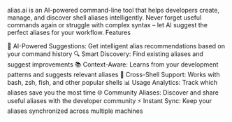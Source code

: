 alias.ai is an AI-powered command-line tool that helps developers create, manage, and discover shell aliases intelligently. Never forget useful commands again or struggle with complex syntax – let AI suggest the perfect aliases for your workflow.
Features

🤖 AI-Powered Suggestions: Get intelligent alias recommendations based on your command history
🔍 Smart Discovery: Find existing aliases and suggest improvements
📚 Context-Aware: Learns from your development patterns and suggests relevant aliases
🔄 Cross-Shell Support: Works with bash, zsh, fish, and other popular shells
📊 Usage Analytics: Track which aliases save you the most time
🌐 Community Aliases: Discover and share useful aliases with the developer community
⚡ Instant Sync: Keep your aliases synchronized across multiple machines